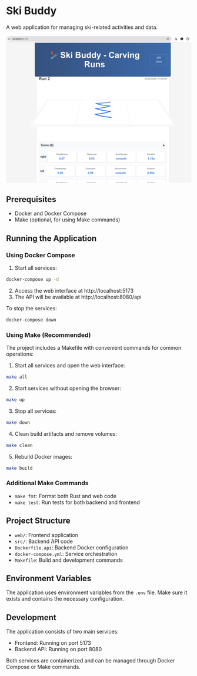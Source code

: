 # Ski Buddy

A web application for managing ski-related activities and data.

![Ski Buddy Screenshot](web/public/Screenshot.jpeg)

## Prerequisites

- Docker and Docker Compose
- Make (optional, for using Make commands)

## Running the Application

### Using Docker Compose

1. Start all services:
```bash
docker-compose up -d
```

2. Access the web interface at http://localhost:5173
3. The API will be available at http://localhost:8080/api

To stop the services:
```bash
docker-compose down
```

### Using Make (Recommended)

The project includes a Makefile with convenient commands for common operations:

1. Start all services and open the web interface:
```bash
make all
```

2. Start services without opening the browser:
```bash
make up
```

3. Stop all services:
```bash
make down
```

4. Clean build artifacts and remove volumes:
```bash
make clean
```

5. Rebuild Docker images:
```bash
make build
```

### Additional Make Commands

- `make fmt`: Format both Rust and web code
- `make test`: Run tests for both backend and frontend

## Project Structure

- `web/`: Frontend application
- `src/`: Backend API code
- `Dockerfile.api`: Backend Docker configuration
- `docker-compose.yml`: Service orchestration
- `Makefile`: Build and development commands

## Environment Variables

The application uses environment variables from the `.env` file. Make sure it exists and contains the necessary configuration.

## Development

The application consists of two main services:
- Frontend: Running on port 5173
- Backend API: Running on port 8080

Both services are containerized and can be managed through Docker Compose or Make commands. 